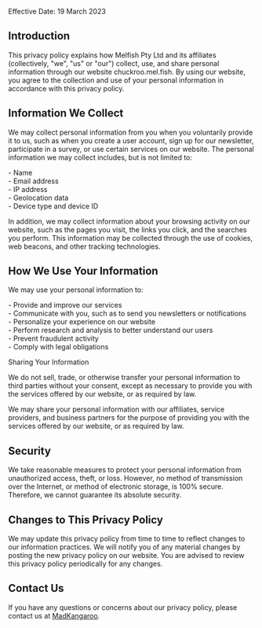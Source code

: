 Effective Date: 19 March 2023

## Introduction

This privacy policy explains how Melfish Pty Ltd and its affiliates (collectively, "we", "us" or "our") collect, use, and share personal information through our website chuckroo.mel.fish. By using our website, you agree to the collection and use of your personal information in accordance with this privacy policy.

## Information We Collect

We may collect personal information from you when you voluntarily provide it to us, such as when you create a user account, sign up for our newsletter, participate in a survey, or use certain services on our website. The personal information we may collect includes, but is not limited to:

\- Name  
\- Email address  
\- IP address  
\- Geolocation data  
\- Device type and device ID

In addition, we may collect information about your browsing activity on our website, such as the pages you visit, the links you click, and the searches you perform. This information may be collected through the use of cookies, web beacons, and other tracking technologies.

## How We Use Your Information

We may use your personal information to:

\- Provide and improve our services  
\- Communicate with you, such as to send you newsletters or notifications  
\- Personalize your experience on our website  
\- Perform research and analysis to better understand our users  
\- Prevent fraudulent activity  
\- Comply with legal obligations

Sharing Your Information

We do not sell, trade, or otherwise transfer your personal information to third parties without your consent, except as necessary to provide you with the services offered by our website, or as required by law.

We may share your personal information with our affiliates, service providers, and business partners for the purpose of providing you with the services offered by our website, or as required by law.

## Security

We take reasonable measures to protect your personal information from unauthorized access, theft, or loss. However, no method of transmission over the Internet, or method of electronic storage, is 100% secure. Therefore, we cannot guarantee its absolute security.

## Changes to This Privacy Policy

We may update this privacy policy from time to time to reflect changes to our information practices. We will notify you of any material changes by posting the new privacy policy on our website. You are advised to review this privacy policy periodically for any changes.

## Contact Us

If you have any questions or concerns about our privacy policy, please contact us at [MadKangaroo](https://chuckroo.mel.fish/about-us).
